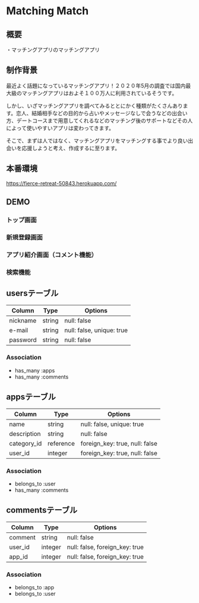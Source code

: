 # Matching Match

## 概要
・マッチングアプリのマッチングアプリ

## 制作背景
最近よく話題になっているマッチングアプリ！２０２０年5月の調査では国内最大級のマッチングアプリはおよそ１００万人に利用されているそうです。

しかし、いざマッチングアプリを調べてみるととにかく種類がたくさんあります。恋人、結婚相手などの目的から占いやメッセージなしで会うなどの出会い方、デートコースまで用意してくれるなどのマッチング後のサポートなどその人によって使いやすいアプリは変わってきます。

そこで、まずは人ではなく、マッチングアプリをマッチングする事でより良い出会いを応援しようと考え、作成するに至ります。

## 本番環境
https://fierce-retreat-50843.herokuapp.com/

## DEMO
### トップ画面

### 新規登録画面

### アプリ紹介画面（コメント機能）

### 検索機能


## usersテーブル
|Column|Type|Options|
|------|----|-------|
|nickname|string|null: false|
|e-mail|string|null: false, unique: true|
|password|string|null: false|
### Association
- has_many :apps
- has_many :comments

## appsテーブル
|Column|Type|Options|
|------|----|-------|
|name|string|null: false, unique: true|
|description|string|null: false|
|category_id|reference|foreign_key: true, null: false|
|user_id|integer|foreign_key: true, null: false|
### Association
- belongs_to :user
- has_many :comments

## commentsテーブル
|Column|Type|Options|
|------|----|-------|
|comment|string|null: false|
|user_id|integer|null: false, foreign_key: true|
|app_id|integer|null: false, foreign_key: true|
### Association
- belongs_to :app
- belongs_to :user
